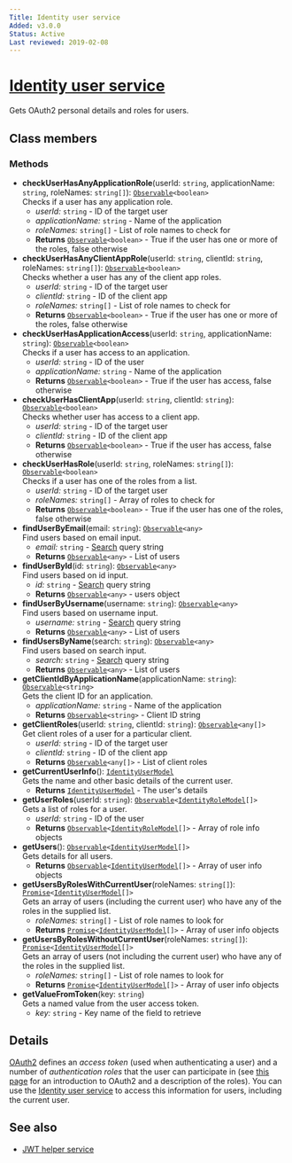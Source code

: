 ```yaml
---
Title: Identity user service
Added: v3.0.0
Status: Active
Last reviewed: 2019-02-08
---
```


# [Identity user service](../../lib/lib/core/userinfo/services/identity-user.service.ts "Defined in identity-user.service.ts")

Gets OAuth2 personal details and roles for users.

## Class members

### Methods

-   **checkUserHasAnyApplicationRole**(userId: `string`, applicationName: `string`, roleNames: `string[]`): [`Observable`](http://reactivex.io/documentation/observable.html)`<boolean>`<br/>
    Checks if a user has any application role.
    -   _userId:_ `string`  - ID of the target user
    -   _applicationName:_ `string`  - Name of the application
    -   _roleNames:_ `string[]`  - List of role names to check for
    -   **Returns** [`Observable`](http://reactivex.io/documentation/observable.html)`<boolean>` - True if the user has one or more of the roles, false otherwise
-   **checkUserHasAnyClientAppRole**(userId: `string`, clientId: `string`, roleNames: `string[]`): [`Observable`](http://reactivex.io/documentation/observable.html)`<boolean>`<br/>
    Checks whether a user has any of the client app roles.
    -   _userId:_ `string`  - ID of the target user
    -   _clientId:_ `string`  - ID of the client app
    -   _roleNames:_ `string[]`  - List of role names to check for
    -   **Returns** [`Observable`](http://reactivex.io/documentation/observable.html)`<boolean>` - True if the user has one or more of the roles, false otherwise
-   **checkUserHasApplicationAccess**(userId: `string`, applicationName: `string`): [`Observable`](http://reactivex.io/documentation/observable.html)`<boolean>`<br/>
    Checks if a user has access to an application.
    -   _userId:_ `string`  - ID of the user
    -   _applicationName:_ `string`  - Name of the application
    -   **Returns** [`Observable`](http://reactivex.io/documentation/observable.html)`<boolean>` - True if the user has access, false otherwise
-   **checkUserHasClientApp**(userId: `string`, clientId: `string`): [`Observable`](http://reactivex.io/documentation/observable.html)`<boolean>`<br/>
    Checks whether user has access to a client app.
    -   _userId:_ `string`  - ID of the target user
    -   _clientId:_ `string`  - ID of the client app
    -   **Returns** [`Observable`](http://reactivex.io/documentation/observable.html)`<boolean>` - True if the user has access, false otherwise
-   **checkUserHasRole**(userId: `string`, roleNames: `string[]`): [`Observable`](http://reactivex.io/documentation/observable.html)`<boolean>`<br/>
    Checks if a user has one of the roles from a list.
    -   _userId:_ `string`  - ID of the target user
    -   _roleNames:_ `string[]`  - Array of roles to check for
    -   **Returns** [`Observable`](http://reactivex.io/documentation/observable.html)`<boolean>` - True if the user has one of the roles, false otherwise
-   **findUserByEmail**(email: `string`): [`Observable`](http://reactivex.io/documentation/observable.html)`<any>`<br/>
    Find users based on email input.
    -   _email:_ `string`  - [Search](../../lib/node_modules/@alfresco/js-api/src/api-legacy/legacy.ts) query string
    -   **Returns** [`Observable`](http://reactivex.io/documentation/observable.html)`<any>` - List of users
-   **findUserById**(id: `string`): [`Observable`](http://reactivex.io/documentation/observable.html)`<any>`<br/>
    Find users based on id input.
    -   _id:_ `string`  - [Search](../../lib/node_modules/@alfresco/js-api/src/api-legacy/legacy.ts) query string
    -   **Returns** [`Observable`](http://reactivex.io/documentation/observable.html)`<any>` - users object
-   **findUserByUsername**(username: `string`): [`Observable`](http://reactivex.io/documentation/observable.html)`<any>`<br/>
    Find users based on username input.
    -   _username:_ `string`  - [Search](../../lib/node_modules/@alfresco/js-api/src/api-legacy/legacy.ts) query string
    -   **Returns** [`Observable`](http://reactivex.io/documentation/observable.html)`<any>` - List of users
-   **findUsersByName**(search: `string`): [`Observable`](http://reactivex.io/documentation/observable.html)`<any>`<br/>
    Find users based on search input.
    -   _search:_ `string`  - [Search](../../lib/node_modules/@alfresco/js-api/src/api-legacy/legacy.ts) query string
    -   **Returns** [`Observable`](http://reactivex.io/documentation/observable.html)`<any>` - List of users
-   **getClientIdByApplicationName**(applicationName: `string`): [`Observable`](http://reactivex.io/documentation/observable.html)`<string>`<br/>
    Gets the client ID for an application.
    -   _applicationName:_ `string`  - Name of the application
    -   **Returns** [`Observable`](http://reactivex.io/documentation/observable.html)`<string>` - Client ID string
-   **getClientRoles**(userId: `string`, clientId: `string`): [`Observable`](http://reactivex.io/documentation/observable.html)`<any[]>`<br/>
    Get client roles of a user for a particular client.
    -   _userId:_ `string`  - ID of the target user
    -   _clientId:_ `string`  - ID of the client app
    -   **Returns** [`Observable`](http://reactivex.io/documentation/observable.html)`<any[]>` - List of client roles
-   **getCurrentUserInfo**(): [`IdentityUserModel`](../../lib/core/userinfo/models/identity-user.model.ts)<br/>
    Gets the name and other basic details of the current user.
    -   **Returns** [`IdentityUserModel`](../../lib/core/userinfo/models/identity-user.model.ts) - The user's details
-   **getUserRoles**(userId: `string`): [`Observable`](http://reactivex.io/documentation/observable.html)`<`[`IdentityRoleModel`](../../lib/core/userinfo/models/identity-role.model.ts)`[]>`<br/>
    Gets a list of roles for a user.
    -   _userId:_ `string`  - ID of the user
    -   **Returns** [`Observable`](http://reactivex.io/documentation/observable.html)`<`[`IdentityRoleModel`](../../lib/lib/core/userinfo/models/identity-role.model.ts)`[]>` - Array of role info objects
-   **getUsers**(): [`Observable`](http://reactivex.io/documentation/observable.html)`<`[`IdentityUserModel`](../../lib/lib/core/userinfo/models/identity-user.model.ts)`[]>`<br/>
    Gets details for all users.
    -   **Returns** [`Observable`](http://reactivex.io/documentation/observable.html)`<`[`IdentityUserModel`](../../lib/core/userinfo/models/identity-user.model.ts)`[]>` - Array of user info objects
-   **getUsersByRolesWithCurrentUser**(roleNames: `string[]`): [`Promise`](https://developer.mozilla.org/en-US/docs/Web/JavaScript/Guide/Using_promises)`<`[`IdentityUserModel`](../../lib/core/userinfo/models/identity-user.model.ts)`[]>`<br/>
    Gets an array of users (including the current user) who have any of the roles in the supplied list.
    -   _roleNames:_ `string[]`  - List of role names to look for
    -   **Returns** [`Promise`](https://developer.mozilla.org/en-US/docs/Web/JavaScript/Guide/Using_promises)`<`[`IdentityUserModel`](../../lib/core/userinfo/models/identity-user.model.ts)`[]>` - Array of user info objects
-   **getUsersByRolesWithoutCurrentUser**(roleNames: `string[]`): [`Promise`](https://developer.mozilla.org/en-US/docs/Web/JavaScript/Guide/Using_promises)`<`[`IdentityUserModel`](../../lib/core/userinfo/models/identity-user.model.ts)`[]>`<br/>
    Gets an array of users (not including the current user) who have any of the roles in the supplied list.
    -   _roleNames:_ `string[]`  - List of role names to look for
    -   **Returns** [`Promise`](https://developer.mozilla.org/en-US/docs/Web/JavaScript/Guide/Using_promises)`<`[`IdentityUserModel`](../../lib/core/userinfo/models/identity-user.model.ts)`[]>` - Array of user info objects
-   **getValueFromToken**(key: `string`)<br/>
    Gets a named value from the user access token.
    -   _key:_ `string`  - Key name of the field to retrieve

## Details

[OAuth2](https://oauth.net/2/) defines an _access token_ (used when
authenticating a user) and a number of _authentication roles_ that the user
can participate in (see
[this page](https://www.digitalocean.com/community/tutorials/an-introduction-to-oauth-2)
for an introduction to OAuth2 and a description of the roles). You can use the
[Identity user service](identity-user.service.md) to access this information for users, including the current user.

## See also

-   [JWT helper service](../core/jwt-helper.service.md)
